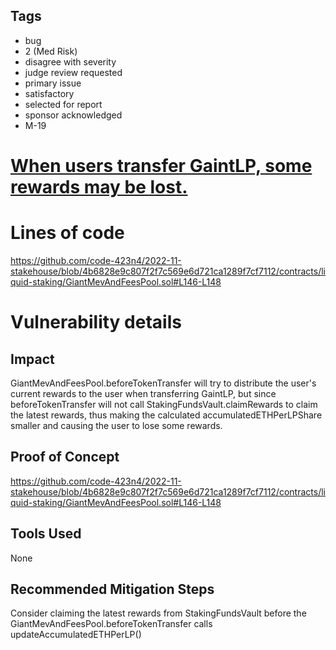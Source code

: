 ## Tags

- bug
- 2 (Med Risk)
- disagree with severity
- judge review requested
- primary issue
- satisfactory
- selected for report
- sponsor acknowledged
- M-19

# [When users transfer GaintLP, some rewards may be lost.](https://github.com/code-423n4/2022-11-stakehouse-findings/issues/238) 

# Lines of code

https://github.com/code-423n4/2022-11-stakehouse/blob/4b6828e9c807f2f7c569e6d721ca1289f7cf7112/contracts/liquid-staking/GiantMevAndFeesPool.sol#L146-L148


# Vulnerability details

## Impact
GiantMevAndFeesPool.beforeTokenTransfer will try to distribute the user's current rewards to the user when transferring GaintLP, but since beforeTokenTransfer will not call StakingFundsVault.claimRewards to claim the latest rewards, thus making the calculated accumulatedETHPerLPShare smaller and causing the user to lose some rewards.
## Proof of Concept
https://github.com/code-423n4/2022-11-stakehouse/blob/4b6828e9c807f2f7c569e6d721ca1289f7cf7112/contracts/liquid-staking/GiantMevAndFeesPool.sol#L146-L148
## Tools Used
None
## Recommended Mitigation Steps
Consider claiming the latest rewards from StakingFundsVault before the GiantMevAndFeesPool.beforeTokenTransfer calls updateAccumulatedETHPerLP()